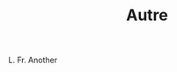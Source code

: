 ---
title: Autre
letter: A
permalink: "/definitions/autre.html"
body: L. Fr. Another
published_at: '2018-07-07'
layout: post
---